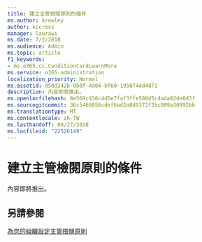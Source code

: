 ```yaml
---
title: 建立主管檢閱原則的條件
ms.author: krowley
author: kccross
manager: laurawi
ms.date: 7/2/2018
ms.audience: Admin
ms.topic: article
f1_keywords:
- ms.o365.cc.ConditionCardLearnMore
ms.service: o365-administration
localization_priority: Normal
ms.assetid: d58d242b-0b8f-4a04-bf60-1950744d4d71
description: 內容即將推出。
ms.openlocfilehash: 8e569c936c4d5e7faf3ffe598d5c4ada02de0d3f
ms.sourcegitcommit: 36c5466056cdef6ad2a8d9372f2bc009a30892bb
ms.translationtype: MT
ms.contentlocale: zh-TW
ms.lasthandoff: 08/27/2018
ms.locfileid: "22526149"
---
```

# <a name="create-conditions-for-a-supervisory-review-policy"></a>建立主管檢閱原則的條件

內容即將推出。
  
## <a name="see-also"></a>另請參閱

[為您的組織設定主管檢閱原則](configure-supervision-policies.md)

